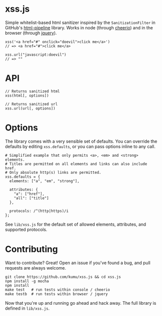 xss.js
======

Simple whitelist-based html sanitizer inspired by the `SanitizationFilter`
in GitHub's [html-pipeline][1] library. Works in node (through [cheerio][2])
and in the browser (through [jquery][3]).

```
xss('<a href="#" onclick="doevil">click me</a>')
// => <a href="#">click me</a>

xss.url("javascript:doevil")
// => ""
```

# API

```
// Returns sanitized html
xss(html[, options])

// Returns sanitized url
xss.url(url[, options])
```

# Options

The library comes with a very sensible set of defaults. You can override the
defaults by editing `xss.defaults`, or you can pass options inline to any call.

```
# Simplified example that only permits <a>, <em> and <strong> elements.
# Titles are permitted on all elements and links can also include href.
# Only absolute http(s) links are permitted.
xss.defaults = {
  elements: ["a", "em", "strong"],

  attributes: {
    "a": ["href"],
    "all": ["title"]
  },

  protocols: /^(http|https)/i
};
```

See `lib/xss.js` for the default set of allowed elements, attributes, and
supported protocols.

# Contributing

Want to contribute? Great! Open an issue if you've found a bug, and pull
requests are always welcome.

```
git clone https://github.com/kumu/xss.js && cd xss.js
npm install -g mocha
npm install
make test   # run tests within console / cheerio
make testb  # run tests within browser / jquery
```

Now that you're up and running go ahead and hack away.  The full library
is defined in `lib/xss.js`.

[1]: https://github.com/jch/html-pipeline
[2]: https://github.com/MatthewMueller/cheerio
[3]: https://github.com/jquery/jquery
